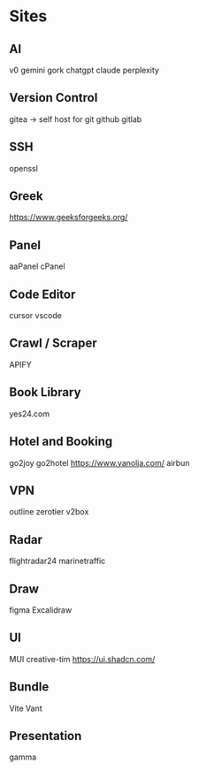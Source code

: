 # Sites

## AI
v0
gemini
gork
chatgpt
claude
perplexity

## Version Control
gitea -> self host for git
github
gitlab

## SSH
openssl

## Greek
https://www.geeksforgeeks.org/

## Panel
aaPanel
cPanel

## Code Editor
cursor
vscode

## Crawl / Scraper
APIFY

## Book Library
yes24.com

## Hotel and Booking
go2joy
go2hotel
https://www.yanolja.com/
airbun

## VPN
outline
zerotier
v2box

## Radar
flightradar24
marinetraffic

## Draw
figma
Excalidraw

## UI
MUI
creative-tim
https://ui.shadcn.com/

## Bundle
Vite
Vant

## Presentation
gamma


